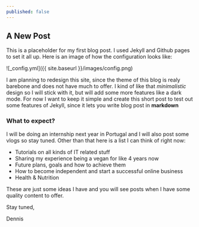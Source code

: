 ```yaml
---
published: false
---
```

## A New Post
This is a placeholder for my first blog post. I used Jekyll and Github pages to set it all up. Here is an image of how the configuration looks like:

![_config.yml]({{ site.baseurl }}/images/config.png)

I am planning to redesign this site, since the theme of this blog is realy barebone and does not have much to offer. I kind of like that _minimalistic_ design so I will stick with it, but will add some more features like a dark mode. For now I want to keep it simple and create this short post to test out some features of Jekyll, since it lets you write blog post in **markdown**

### What to expect?

I will be doing an internship next year in Portugal and I will also post some vlogs so stay tuned.
Other than that here is a list I can think of right now:

- Tutorials on all kinds of IT related stuff
- Sharing my experience being a vegan for like 4 years now
- Future plans, goals and how to achieve them
- How to become independent and start a successful online business
- Health & Nutrition

These are just some ideas I have and you will see posts when I have some quality content to offer.

Stay tuned,

Dennis